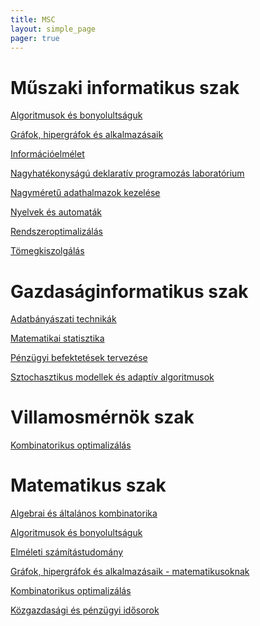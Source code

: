 ```yaml
---
title: MSC
layout: simple_page 
pager: true 
---
```


Műszaki informatikus szak
=========================

[Algoritmusok és bonyolultságuk](http://www.cs.bme.hu/algbony)

[Gráfok, hipergráfok és alkalmazásaik](https://portal.vik.bme.hu/kepzes/targyak/VISZM231/)

[Információelmélet](http://www.cs.bme.hu/infelm)

[Nagyhatékonyságú deklaratív programozás laboratórium](https://portal.vik.bme.hu/kepzes/targyak/VISZMB01/)

[Nagyméretű adathalmazok kezelése](https://portal.vik.bme.hu/kepzes/targyak/VISZMA01/cs.bme.hu/nagyadat)

[Nyelvek és automaták](http://www.cs.bme.hu/nyau)

[Rendszeroptimalizálás](http://www.cs.bme.hu/rendszeropt)

[Tömegkiszolgálás](http://www.cs.bme.hu/toki)


Gazdaságinformatikus szak
=========================

[Adatbányászati technikák](http://www.cs.bme.hu/dm)

[Matematikai statisztika](http://www.szit.bme.hu/~kela/ind7.html)

[Pénzügyi befektetések tervezése](https://portal.vik.bme.hu/kepzes/targyak/GT35M404/)

[Sztochasztikus modellek és adaptív algoritmusok](https://portal.vik.bme.hu/kepzes/targyak/VISZDV06/)


Villamosmérnök szak
====================

[Kombinatorikus optimalizálás](http://www.cs.bme.hu/villkombopt)



Matematikus szak
================

[Algebrai és általános kombinatorika](https://portal.vik.bme.hu/kepzes/targyak/VISZM020/)

[Algoritmusok és bonyolultságuk](http://www.cs.bme.hu/algbony)

[Elméleti számítástudomány](https://www.cs.bme.hu/elmszamtud)

[Gráfok, hipergráfok és alkalmazásaik - matematikusoknak](https://www.ttk.bme.hu/kepzes/MSc/tantargyak/matematika/Grafok,%20hipergrafok%20es%20alkalmazasaik.pdf)

[Kombinatorikus optimalizálás](http://www.cs.bme.hu/rendszeropt)

[Közgazdasági és pénzügyi idősorok](https://portal.vik.bme.hu/kepzes/targyak/VISZM021/)
